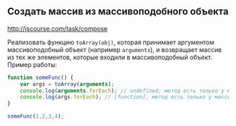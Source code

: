 ## Создать массив из массивоподобного объекта
<http://jscourse.com/task/compose>

Реализовать функцию `toArray(obj)`, которая принимает аргументом массивоподобный объект
(например `arguments`), и возвращает массив из тех же элементов, которые входили в
массивоподобный объект.
Пример работы:

```js
function someFunc() {
    var args = toArray(arguments);
    console.log(arguments.forEach); // undefined, метод есть только у массивов.
    console.log(args.forEach); // [function], метод есть только у массивов.
}

someFunc(1,2,3,4);
```
